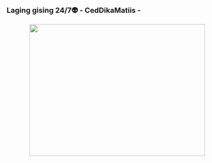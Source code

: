### Laging gising 24/7👽 - CedDikaMatiis -

<!--
**PabasCedrick/PabasCedrick** is a ✨ _special_ ✨ repository because its `README.md` (this file) appears on your GitHub profile.

Here are some ideas to get you started:

- 🔭 I’m currently working on ...
- 🌱 I’m currently learning ...
- 👯 I’m looking to collaborate on ...
- 🤔 I’m looking for help with ...
- 💬 Ask me about ...
- 📫 How to reach me: ...
- 😄 Pronouns: ...
- ⚡ Fun fact: ...
-->
<div id="header" align="center">
  <img src="https://scontent.fmnl9-4.fna.fbcdn.net/v/t1.15752-9/332745077_599516618705305_1068987252878213755_n.jpg?_nc_cat=108&ccb=1-7&_nc_sid=ae9488&_nc_ohc=Dw4eD3p2KOsAX_5hMfC&_nc_ht=scontent.fmnl9-4.fna&oh=03_AdSS_KqjGhUqzEo3Bko8UbSO8Bxc1EdkmND-YxdRF7nAbg&oe=64393E71" width="400" height="300"/>
</div>
